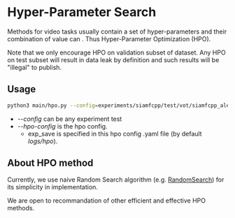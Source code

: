 # Hyper-Parameter Search

Methods for video tasks usually contain a set of hyper-parameters and their combination of value can . Thus Hyper-Parameter Optimization (HPO).

Note that we only encourage HPO on validation subset of dataset. Any HPO on test subset will result in data leak by definition and such results will be "illegal" to publish.

## Usage

```bash
python3 main/hpo.py --config=experiments/siamfcpp/test/vot/siamfcpp_alexnet-multi_temp.yaml --hpo-config=experiments/siamfcpp/hpo/siamfcpp_SiamFCppMultiTempTracker-hpo.yaml
```

* _--config_ can be any experiment test
* _--hpo-config_ is the hpo config.
  * exp_save is specified in this hpo config .yaml file (by default _logs/hpo_).

## About HPO method

Currently, we use naive Random Search algorithm (e.g. [RandomSearch](https://scikit-learn.org/stable/modules/generated/sklearn.model_selection.RandomizedSearchCV.html)) for its simplicity in implementation.

We are open to recommandation of other efficient and effective HPO methods. 
